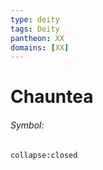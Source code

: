 ```yaml
---
type: deity
tags: Deity
pantheon: XX
domains: [XX]
---
```


# Chauntea 

###### Symbol:


```ad-ooc
collapse:closed
```